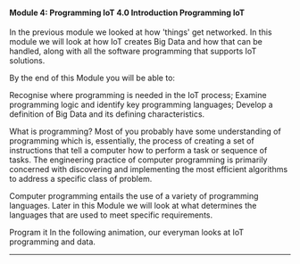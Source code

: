 #### Module 4: Programming IoT   4.0 Introduction   Programming IoT

In the previous module we looked at how 'things' get networked. In this module we will look at how IoT creates Big Data and how that can be handled, along with all the software programming that supports IoT solutions.

By the end of this Module you will be able to:

Recognise where programming is needed in the IoT process;
Examine programming logic and identify key programming languages;
Develop a definition of Big Data and its defining characteristics.

What is programming?
Most of you probably have some understanding of programming which is, essentially, the process of creating a set of instructions that tell a computer how to perform a task or sequence of tasks. The engineering practice of computer programming is primarily concerned with discovering and implementing the most efficient algorithms to address a specific class of problem.

Computer programming entails the use of a variety of programming languages. Later in this Module we will look at what determines the languages that are used to meet specific requirements.

Program it
In the following animation, our everyman looks at IoT programming and data.

---
